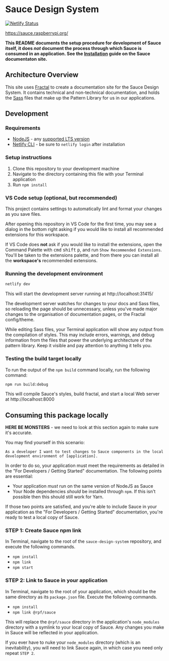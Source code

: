 # Sauce Design System

[![Netlify Status](https://api.netlify.com/api/v1/badges/8723785b-6844-46a8-9440-879166a8de22/deploy-status)](https://app.netlify.com/sites/sauce-design-system/deploys)

https://sauce.raspberrypi.org/

**This README documents the setup procedure for development of Sauce itself, it does _not_ document the process through which Sauce is consumed in an application. See the [Installation](https://sauce.raspberrypi.org/docs/get-started/installation) guide on the Sauce documentaton site.**

## Architecture Overview

This site uses [Fractal](https://fractal.build) to create a documentation site for the Sauce Design System. It contains technical and non-technical documentation, and holds the [Sass](https://sass-lang.com/) files that make up the Pattern Library for us in our applications.

## Development

### Requirements

- [NodeJS](https://nodejs.org/) - any [supported LTS version](https://github.com/nodejs/Release)
- [Netlify CLI](https://docs.netlify.com/cli/get-started/#installation) - be sure to `netlify login` after installation

### Setup instructions

1. Clone this repository to your development machine
2. Navigate to the directory containing this file with your Terminal application
3. Run `npm install`

### VS Code setup (optional, but recommended)

This project contains settings to automatically lint and format your changes as you save files.

After opening this repository in VS Code for the first time, you may see a dialog in the bottom right asking if you would like to install all recommended extensions for this workspace.

If VS Code does **not** ask if you would like to install the extensions, open the Command Palette with <kbd>cmd</kbd> <kbd>shift</kbd> <kbd>p</kbd>, and run `Show Recommended Extensions`. You'll be taken to the extensions palette, and from there you can install all the **workspace's** recommended extensions.

### Running the development environment

```sh
netlify dev
```

This will start the development server running at http://localhost:31415/

The development server watches for changes to your docs and Sass files, so reloading the page should be unnecessary, unless you've made major changes to the organisation of documentation pages, or the Fractal config/theme.

While editing Sass files, your Terminal application will show any output from the compilation of styles. This may include errors, warnings, and debug information from the files that power the underlying architecture of the pattern library. Keep it visible and pay attention to anything it tells you.

### Testing the build target locally

To run the output of the `npm build` command locally, run the following command:

```sh
npm run build:debug
```

This will compile Sauce's styles, build fractal, and start a local Web server at http://localhost:8000

## Consuming this package locally

**HERE BE MONSTERS** - we need to look at this section again to make sure it's accurate.

You may find yourself in this scenario:

`As a developer I want to test changes to Sauce components in the local development environment of [application].`

In order to do so, your application must meet the requirements as detailed in the "For Developers / Getting Started" documentation. The following points are essential:

- Your application _must_ run on the same version of NodeJS as Sauce
- Your Node dependencies _should_ be installed through `npm`. If this isn't possible then this should still work for Yarn.

If those two points are satisfied, and you're able to include Sauce in your application as the "For Developers / Getting Started" documentation, you're ready to test a local copy of Sauce.

### STEP 1: Create Sauce npm link

In Terminal, navigate to the root of the `sauce-design-system` repository, and execute the following commands.

- `npm install`
- `npm link`
- `npm start`

### STEP 2: Link to Sauce in your application

In Terminal, navigate to the root of your application, which should be the same directory as its `package.json` file. Execute the following commands.

- `npm install`
- `npm link @rpf/sauce`

This will replace the `@rpf/sauce` directory in the application's `node_modules` directory with a symlink to your local copy of Sauce. Any changes you make in Sauce will be reflected in your application.

If you ever have to nuke your `node_modules` directory (which is an inevitability), you will need to link Sauce again, in which case you need only repeat `STEP 2`.

